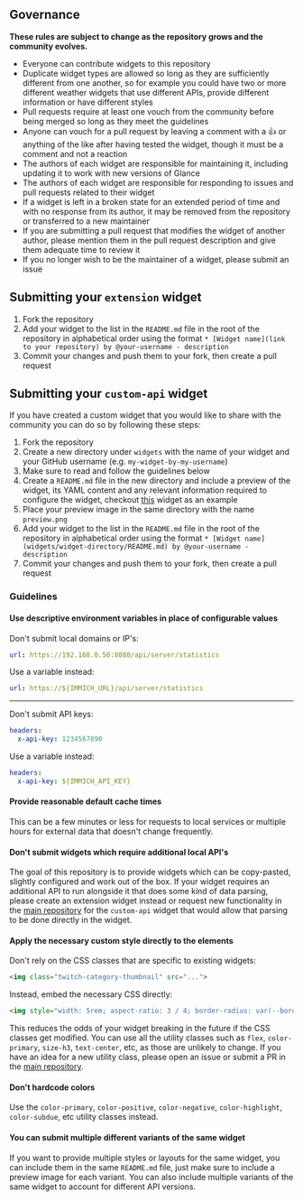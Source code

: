 ## Governance

**These rules are subject to change as the repository grows and the community evolves.**

* Everyone can contribute widgets to this repository
* Duplicate widget types are allowed so long as they are sufficiently different from one another, so for example you could have two or more different weather widgets that use different APIs, provide different information or have different styles
* Pull requests require at least one vouch from the community before being merged so long as they meet the guidelines
* Anyone can vouch for a pull request by leaving a comment with a 👍 or anything of the like after having tested the widget, though it must be a comment and not a reaction
* The authors of each widget are responsible for maintaining it, including updating it to work with new versions of Glance
* The authors of each widget are responsible for responding to issues and pull requests related to their widget
* If a widget is left in a broken state for an extended period of time and with no response from its author, it may be removed from the repository or transferred to a new maintainer
* If you are submitting a pull request that modifies the widget of another author, please mention them in the pull request description and give them adequate time to review it
* If you no longer wish to be the maintainer of a widget, please submit an issue

## Submitting your `extension` widget

1. Fork the repository
2. Add your widget to the list in the `README.md` file in the root of the repository in alphabetical order using the format `* [Widget name](link to your repository) by @your-username - description`
3. Commit your changes and push them to your fork, then create a pull request

## Submitting your `custom-api` widget

If you have created a custom widget that you would like to share with the community you can do so by following these steps:

1. Fork the repository
2. Create a new directory under `widgets` with the name of your widget and your GitHub username (e.g. `my-widget-by-my-username`)
3. Make sure to read and follow the guidelines below
4. Create a `README.md` file in the new directory and include a preview of the widget, its YAML content and any relevant information required to configure the widget, checkout [this](widgets/immich-stats-by-svilenmarkov/README.md) widget as an example
5. Place your preview image in the same directory with the name `preview.png`
6. Add your widget to the list in the `README.md` file in the root of the repository in alphabetical order using the format `* [Widget name](widgets/widget-directory/README.md) by @your-username - description`
7. Commit your changes and push them to your fork, then create a pull request

### Guidelines

#### Use descriptive environment variables in place of configurable values

Don't submit local domains or IP's:

```yaml
url: https://192.168.0.50:8080/api/server/statistics
```

Use a variable instead:

```yaml
url: https://${IMMICH_URL}/api/server/statistics
```

<hr>

Don't submit API keys:

```yaml
headers:
  x-api-key: 1234567890
```

Use a variable instead:

```yaml
headers:
  x-api-key: ${IMMICH_API_KEY}
```

#### Provide reasonable default cache times

This can be a few minutes or less for requests to local services or multiple hours for external data that doesn't change frequently.

#### Don't submit widgets which require additional local API's

The goal of this repository is to provide widgets which can be copy-pasted, slightly configured and work out of the box. If your widget requires an additional API to run alongside it that does some kind of data parsing, please create an extension widget instead or request new functionality in the [main repository](https://github.com/glanceapp/glance) for the `custom-api` widget that would allow that parsing to be done directly in the widget.

#### Apply the necessary custom style directly to the elements

Don't rely on the CSS classes that are specific to existing widgets:

```html
<img class="twitch-category-thumbnail" src="...">
```

Instead, embed the necessary CSS directly:

```html
<img style="width: 5rem; aspect-ratio: 3 / 4; border-radius: var(--border-radius);" src="...">
```

This reduces the odds of your widget breaking in the future if the CSS classes get modified. You can use all the utility classes such as `flex`, `color-primary`, `size-h3`, `text-center`, etc, as those are unlikely to change. If you have an idea for a new utility class, please open an issue or submit a PR in the [main repository](https://github.com/glanceapp/glance).

#### Don't hardcode colors

Use the `color-primary`, `color-positive`, `color-negative`, `color-highlight`, `color-subdue`, etc utility classes instead.

#### You can submit multiple different variants of the same widget

If you want to provide multiple styles or layouts for the same widget, you can include them in the same `README.md` file, just make sure to include a preview image for each variant. You can also include multiple variants of the same widget to account for different API versions.
